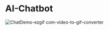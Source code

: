 # AI-Chatbot

![ChatDemo-ezgif com-video-to-gif-converter](https://github.com/user-attachments/assets/9af59d57-4bdd-4e6d-8621-0ea4269a8cfd)

